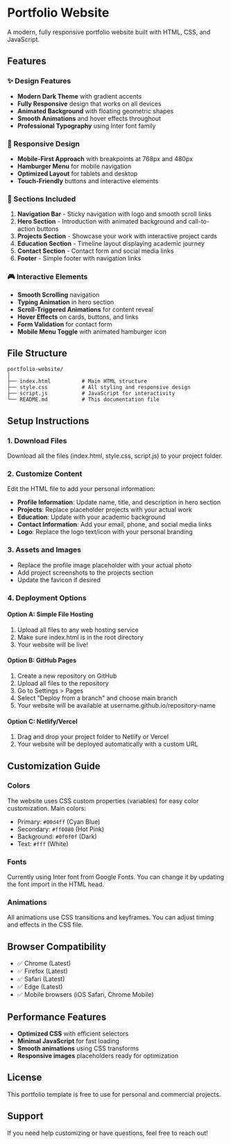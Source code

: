 # Portfolio Website

A modern, fully responsive portfolio website built with HTML, CSS, and JavaScript.

## Features

### ✨ Design Features
- **Modern Dark Theme** with gradient accents
- **Fully Responsive** design that works on all devices
- **Animated Background** with floating geometric shapes
- **Smooth Animations** and hover effects throughout
- **Professional Typography** using Inter font family

### 📱 Responsive Design
- **Mobile-First Approach** with breakpoints at 768px and 480px
- **Hamburger Menu** for mobile navigation
- **Optimized Layout** for tablets and desktop
- **Touch-Friendly** buttons and interactive elements

### 🎯 Sections Included
1. **Navigation Bar** - Sticky navigation with logo and smooth scroll links
2. **Hero Section** - Introduction with animated background and call-to-action buttons
3. **Projects Section** - Showcase your work with interactive project cards
4. **Education Section** - Timeline layout displaying academic journey
5. **Contact Section** - Contact form and social media links
6. **Footer** - Simple footer with navigation links

### 🎮 Interactive Elements
- **Smooth Scrolling** navigation
- **Typing Animation** in hero section
- **Scroll-Triggered Animations** for content reveal
- **Hover Effects** on cards, buttons, and links
- **Form Validation** for contact form
- **Mobile Menu Toggle** with animated hamburger icon

## File Structure

```
portfolio-website/
│
├── index.html          # Main HTML structure
├── style.css           # All styling and responsive design
├── script.js           # JavaScript for interactivity
└── README.md           # This documentation file
```

## Setup Instructions

### 1. Download Files
Download all the files (index.html, style.css, script.js) to your project folder.

### 2. Customize Content
Edit the HTML file to add your personal information:

- **Profile Information**: Update name, title, and description in hero section
- **Projects**: Replace placeholder projects with your actual work
- **Education**: Update with your academic background
- **Contact Information**: Add your email, phone, and social media links
- **Logo**: Replace the logo text/icon with your personal branding

### 3. Assets and Images
- Replace the profile image placeholder with your actual photo
- Add project screenshots to the projects section
- Update the favicon if desired

### 4. Deployment Options

#### Option A: Simple File Hosting
1. Upload all files to any web hosting service
2. Make sure index.html is in the root directory
3. Your website will be live!

#### Option B: GitHub Pages
1. Create a new repository on GitHub
2. Upload all files to the repository
3. Go to Settings > Pages
4. Select "Deploy from a branch" and choose main branch
5. Your website will be available at username.github.io/repository-name

#### Option C: Netlify/Vercel
1. Drag and drop your project folder to Netlify or Vercel
2. Your website will be deployed automatically with a custom URL

## Customization Guide

### Colors
The website uses CSS custom properties (variables) for easy color customization. Main colors:
- Primary: `#00d4ff` (Cyan Blue)
- Secondary: `#ff0080` (Hot Pink)
- Background: `#0f0f0f` (Dark)
- Text: `#fff` (White)

### Fonts
Currently using Inter font from Google Fonts. You can change it by updating the font import in the HTML head.

### Animations
All animations use CSS transitions and keyframes. You can adjust timing and effects in the CSS file.

## Browser Compatibility
- ✅ Chrome (Latest)
- ✅ Firefox (Latest) 
- ✅ Safari (Latest)
- ✅ Edge (Latest)
- ✅ Mobile browsers (iOS Safari, Chrome Mobile)

## Performance Features
- **Optimized CSS** with efficient selectors
- **Minimal JavaScript** for fast loading
- **Smooth animations** using CSS transforms
- **Responsive images** placeholders ready for optimization

## License
This portfolio template is free to use for personal and commercial projects.

## Support
If you need help customizing or have questions, feel free to reach out!
